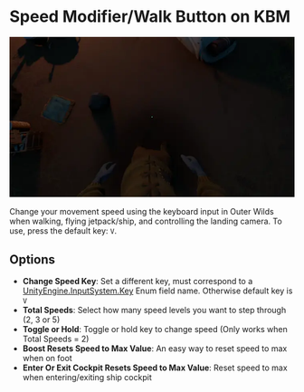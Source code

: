 # Speed Modifier/Walk Button on KBM
![Banner image](https://raw.githubusercontent.com/ilyabru/OWSpeedModifier/master/banner.webp)

Change your movement speed using the keyboard input in Outer Wilds when walking, flying jetpack/ship, and controlling the landing camera. To use, press the default key: `V`.

## Options

* **Change Speed Key**: Set a different key, must correspond to a [UnityEngine.InputSystem.Key](https://docs.unity3d.com/Packages/com.unity.inputsystem@1.0/api/UnityEngine.InputSystem.Key.html) Enum field name. Otherwise default key is `V`
* **Total Speeds**: Select how many speed levels you want to step through (2, 3 or 5)
* **Toggle or Hold**: Toggle or hold key to change speed (Only works when Total Speeds = 2)
* **Boost Resets Speed to Max Value**: An easy way to reset speed to max when on foot
* **Enter Or Exit Cockpit Resets Speed to Max Value**: Reset speed to max when entering/exiting ship cockpit
